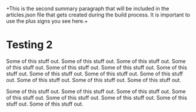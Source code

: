 
+This is the second summary paragraph that will be included in the articles.json file that gets created during the build process.  It is important to use the plus signs you see here.+

# Testing 2

Some of this stuff out. Some of this stuff out. Some of this stuff out. Some of this stuff out. Some of this stuff out. Some of this stuff out. Some of this stuff out. Some of this stuff out. Some of this stuff out. Some of this stuff out. Some of this stuff out. Some of this stuff out. Some of this stuff out.

Some of this stuff out. Some of this stuff out. Some of this stuff out. Some of this stuff out. Some of this stuff out. Some of this stuff out. Some of this stuff out. Some of this stuff out.
